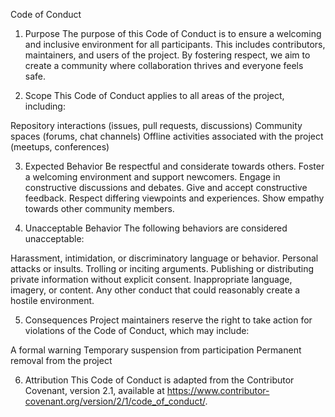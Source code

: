 Code of Conduct


1. Purpose
The purpose of this Code of Conduct is to ensure a welcoming and inclusive environment for all participants. This includes contributors, maintainers, and users of the project. By fostering respect, we aim to create a community where collaboration thrives and everyone feels safe.

2. Scope
This Code of Conduct applies to all areas of the project, including:

Repository interactions (issues, pull requests, discussions)
Community spaces (forums, chat channels)
Offline activities associated with the project (meetups, conferences)

3. Expected Behavior
Be respectful and considerate towards others.
Foster a welcoming environment and support newcomers.
Engage in constructive discussions and debates.
Give and accept constructive feedback.
Respect differing viewpoints and experiences.
Show empathy towards other community members.

4. Unacceptable Behavior
The following behaviors are considered unacceptable:

Harassment, intimidation, or discriminatory language or behavior.
Personal attacks or insults.
Trolling or inciting arguments.
Publishing or distributing private information without explicit consent.
Inappropriate language, imagery, or content.
Any other conduct that could reasonably create a hostile environment.

5. Consequences
Project maintainers reserve the right to take action for violations of the Code of Conduct, which may include:

A formal warning
Temporary suspension from participation
Permanent removal from the project

6. Attribution
This Code of Conduct is adapted from the Contributor Covenant, version 2.1, available at https://www.contributor-covenant.org/version/2/1/code_of_conduct/.

